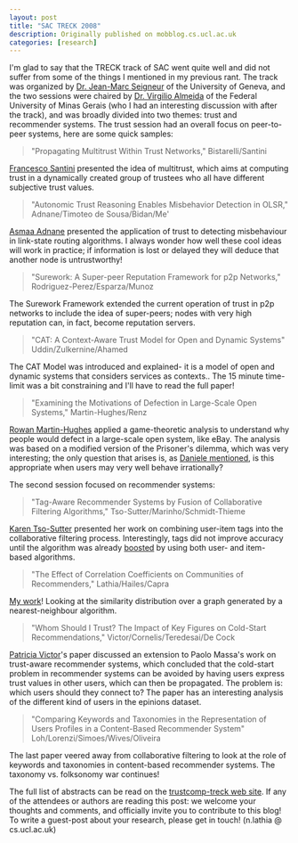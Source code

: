 ```yaml
---
layout: post
title: "SAC TRECK 2008"
description: Originally published on mobblog.cs.ucl.ac.uk
categories: [research]
---
```


I'm glad to say that the TRECK track of SAC went quite well and did not suffer from some of the things I mentioned in my previous rant. The track was organized by <a href="http://cui.unige.ch/~seigneur/">Dr. Jean-Marc Seigneur</a> of the University of Geneva, and the two sessions were chaired by <a href="http://www.dcc.ufmg.br/~virgilio">Dr. Virgilio Almeida</a> of the Federal University of Minas Gerais (who I had an interesting discussion with after the track), and was broadly divided into two themes: trust and recommender systems. The trust session had an overall focus on peer-to-peer systems, here are some quick samples:

> "Propagating Multitrust Within Trust Networks," Bistarelli/Santini

<a href="http://santini.francesco.googlepages.com/">Francesco Santini</a> presented the idea of multitrust, which aims at computing trust in a dynamically created group of trustees who all have different subjective trust values.

> "Autonomic Trust Reasoning Enables Misbehavior Detection in OLSR," Adnane/Timoteo de Sousa/Bidan/Me'

<a href="http://www.rennes.supelec.fr/ren/perso/aadnane/index_en.html">Asmaa Adnane</a> presented the application of trust to detecting misbehaviour in link-state routing algorithms. I always wonder how well these cool ideas will work in practice; if information is lost or delayed they will deduce that another node is untrustworthy!

> "Surework: A Super-peer Reputation Framework for p2p Networks," Rodriguez-Perez/Esparza/Munoz

The Surework Framework extended the current operation of trust in p2p networks to include the idea of super-peers; nodes with very high reputation can, in fact, become reputation servers.

> "CAT: A Context-Aware Trust Model for Open and Dynamic Systems" Uddin/Zulkernine/Ahamed

The CAT Model was introduced and explained- it is a model of open and dynamic systems that considers services as contexts.. The 15 minute time-limit was a bit constraining and I'll have to read the full paper!

> "Examining the Motivations of Defection in Large-Scale Open Systems," Martin-Hughes/Renz

<a href="http://people.cecs.anu.edu.au/user/342">Rowan Martin-Hughes</a> applied a game-theoretic analysis to understand why people would defect in a large-scale open system, like eBay. The analysis was based on a modified version of the Prisoner's dilemma, which was very interesting; the only question that arises is, as <a href="http://mobblog.cs.ucl.ac.uk/2008/03/15/evaluating-our-smart-algorithms/">Daniele mentioned</a>, is this appropriate when users may very well behave irrationally?

The second session focused on recommender systems:

> "Tag-Aware Recommender Systems by Fusion of Collaborative Filtering Algorithms," Tso-Sutter/Marinho/Schmidt-Thieme

<a href="http://www.ismll.uni-hildesheim.de/personen/tso.html">Karen Tso-Sutter</a> presented her work on combining user-item tags into the collaborative filtering process. Interestingly, tags did not improve accuracy until the algorithm was already <a href="http://en.wikipedia.org/wiki/Boosting">boosted</a> by using both user- and item- based algorithms.

> "The Effect of Correlation Coefficients on Communities of Recommenders," Lathia/Hailes/Capra

<a href="http://www.cs.ucl.ac.uk/staff/n.lathia/publications/treck08.html">My work</a>! Looking at the similarity distribution over a graph generated by a nearest-neighbour algorithm.

> "Whom Should I Trust? The Impact of Key Figures on Cold-Start Recommendations," Victor/Cornelis/Teredesai/De Cock

<a href="http://www.cwi.ugent.be/patricia.html">Patricia Victor</a>'s paper discussed an extension to Paolo Massa's work on trust-aware recommender systems, which concluded that the cold-start problem in recommender systems can be avoided by having users express trust values in other users, which can then be propagated. The problem is: which users should they connect to? The paper has an interesting analysis of the different kind of users in the epinions dataset.

> "Comparing Keywords and Taxonomies in the Representation of Users Profiles in a Content-Based Recommender System" Loh/Lorenzi/Simoes/Wives/Oliveira

The last paper veered away from collaborative filtering to look at the role of keywords and taxonomies in content-based recommender systems. The taxonomy vs. folksonomy war continues!

The full list of abstracts can be read on the <a href="http://www.trustcomp.org/treck/">trustcomp-treck web site</a>. If any of the attendees or authors are reading this post: we welcome your thoughts and comments, and officially invite you to contribute to this blog! To write a guest-post about your research, please get in touch! (n.lathia @ cs.ucl.ac.uk)

